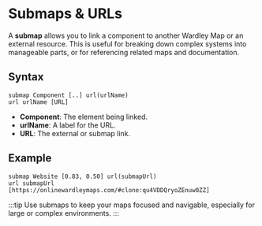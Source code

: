 # Submaps & URLs

A **submap** allows you to link a component to another Wardley Map or an external resource. This is useful for breaking down complex systems into manageable parts, or for referencing related maps and documentation.

## Syntax

```text
submap Component [..] url(urlName)
url urlName [URL]
```

- **Component**: The element being linked.
- **urlName**: A label for the URL.
- **URL**: The external or submap link.

## Example

```text
submap Website [0.83, 0.50] url(submapUrl)
url submapUrl [https://onlinewardleymaps.com/#clone:qu4VDDQryoZEnuw0ZZ]
```

:::tip
Use submaps to keep your maps focused and navigable, especially for large or complex environments.
:::
